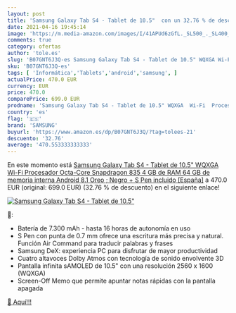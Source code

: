 ```yaml
---
layout: post
title: 'Samsung Galaxy Tab S4 - Tablet de 10.5"  con un 32.76 % de descuento'
date: 2021-04-16 19:45:14
image: 'https://m.media-amazon.com/images/I/41APUd6zGfL._SL500_._SL400_.jpg'
comments: true
category: ofertas
author: 'tole.es'
slug: 'B07GNT6J3Q-es Samsung Galaxy Tab S4 - Tablet de 10.5" WQXGA Wi-Fi...'
sku: 'B07GNT6J3Q-es'
tags: [ 'Informática','Tablets','android','samsung', ]
actualPrice: 470.0 EUR
currency: EUR
price: 470.0
comparePrice: 699.0 EUR
prodname: 'Samsung Galaxy Tab S4 - Tablet de 10.5" WQXGA  Wi-Fi  Procesador Octa-Core Snapdragon 835  4 GB de RAM  64 GB de memoria interna  Android 8.1 Oreo ; Negro + S Pen incluido [España]'
country: 'es'
flag: '🇪🇸'
brand: 'SAMSUNG'
buyurl: 'https://www.amazon.es/dp/B07GNT6J3Q/?tag=tolees-21'
descuento: '32.76'
average: '470.553333333333'
---
```


En este momento está [Samsung Galaxy Tab S4 - Tablet de 10.5" WQXGA  Wi-Fi  Procesador Octa-Core Snapdragon 835  4 GB de RAM  64 GB de memoria interna  Android 8.1 Oreo ; Negro + S Pen incluido [España]](https://www.amazon.es/dp/B07GNT6J3Q/?tag=tolees-21) a 470.0 EUR (original: 699.0 EUR) (32.76 %  de descuento) en el siguiente enlace!

[![Samsung Galaxy Tab S4 - Tablet de 10.5" ](https://m.media-amazon.com/images/I/41APUd6zGfL._SL500_._SL400_.jpg)](https://www.amazon.es/dp/B07GNT6J3Q/?tag=tolees-21)

🔎:

- Batería de 7.300 mAh - hasta 16 horas de autonomía en uso
- S Pen con punta de 0.7 mm ofrece una escritura más precisa y natural. Función Air Command para traducir palabras y frases
- Samsung DeX: experiencia PC para disfrutar de mayor productividad
- Cuatro altavoces Dolby Atmos con tecnología de sonido envolvente 3D
- Pantalla infinita sAMOLED de 10.5" con una resolución 2560 x 1600 (WQXGA)
- Screen-Off Memo que permite apuntar notas rápidas con la pantalla apagada

[🛒 Aquí!!!](https://www.amazon.es/dp/B07GNT6J3Q/?tag=tolees-21)
